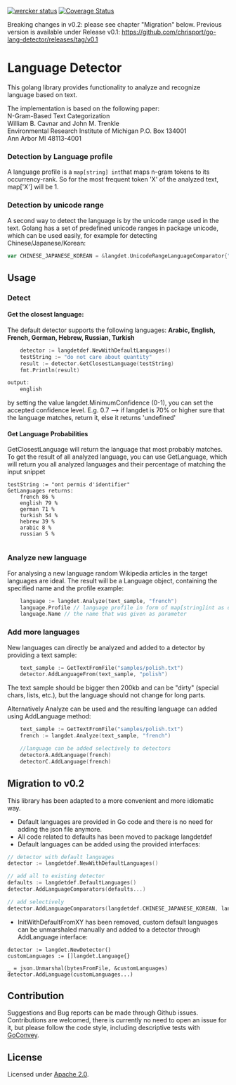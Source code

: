 [![wercker status](https://app.wercker.com/status/9e2a695f35c1cf5e1cac46035e4ca7a6/m/ "wercker status")](https://app.wercker.com/project/byKey/9e2a695f35c1cf5e1cac46035e4ca7a6)
[![Coverage Status](https://img.shields.io/coveralls/chrisport/go-lang-detector.svg)](https://coveralls.io/r/chrisport/go-lang-detector?branch=master)

Breaking changes in v0.2: please see chapter "Migration" below.
Previous version is available under Release v0.1: https://github.com/chrisport/go-lang-detector/releases/tag/v0.1

# Language Detector

This golang library provides functionality to analyze and recognize language based on text.

The implementation is based on the following paper:  
N-Gram-Based Text Categorization  
William B. Cavnar and John M. Trenkle  
Environmental Research Institute of Michigan P.O. Box 134001  
Ann Arbor MI 48113-4001

### Detection by Language profile
A language profile is a ```map[string] int```that maps n-gram tokens to its occurrency-rank. So for the most
frequent token 'X' of the analyzed text, map['X'] will be 1.

### Detection by unicode range
A second way to detect the language is by the unicode range used in the text.
Golang has a set of predefined unicode ranges in package unicode, which can be used
easily, for example for detecting Chinese/Japanese/Korean:
``` go
var CHINESE_JAPANESE_KOREAN = &langdet.UnicodeRangeLanguageComparator{"CJK", unicode.Han}
```
## Usage
### Detect
#### Get the closest language:
The default detector supports the following languages:
**Arabic, English, French, German, Hebrew, Russian, Turkish**

``` go
    detector := langdetdef.NewWithDefaultLanguages()
	testString := "do not care about quantity"
	result := detector.GetClosestLanguage(testString)
	fmt.Println(result)

output:
    english
```
by setting the value langdet.MinimumConfidence (0-1), you can set the accepted confidence level.
E.g. 0.7 --> if langdet is 70% or higher sure that the language matches, return it, else it returns 'undefined'

#### Get Language Probabilities
GetClosestLanguage will return the language that most probably matches. To get the result of all analyzed language, you can use
GetLanguage, which will return you all analyzed languages and their percentage of matching the input snippet

 ```
 testString := "ont permis d'identifier"
 GetLanguages returns:
     french 86 %
     english 79 %
     german 71 %
     turkish 54 %
     hebrew 39 %
     arabic 8 %
     russian 5 %


 ```

### Analyze new language

For analysing a new language random Wikipedia articles in the target languages are ideal. The result will be a Language object, containing the specified name and the profile
example:

``` go
    language := langdet.Analyze(text_sample, "french")
    language.Profile // language profile in form of map[string]int as defined above
    language.Name // the name that was given as parameter
```

### Add more languages
New languages can directly be analyzed and added to a detector by providing a text sample:

``` go
    text_sample := GetTextFromFile("samples/polish.txt")
    detector.AddLanguageFrom(text_sample, "polish")
```

The text sample should be bigger then 200kb and can be "dirty" (special chars, lists, etc.), but the language
should not change for long parts.

Alternatively Analyze can be used and the resulting language can added using AddLanguage method:

``` go
    text_sample := GetTextFromFile("samples/polish.txt")
    french := langdet.Analyze(text_sample, "french")

    //language can be added selectively to detectors
    detectorA.AddLanguage(french)
    detectorC.AddLanguage(french)
```

## Migration to v0.2

This library has been adapted to a more convenient and more idiomatic way.
- Default languages are provided in Go code and there is no need for adding the json file anymore.
- All code related to defaults has been moved to package langdetdef
- Default languages can be added using the provided interfaces:
``` go
// detector with default languages
detector := langdetdef.NewWithDefaultLanguages()

// add all to existing detector
defaults := langdetdef.DefaultLanguages()
detector.AddLanguageComparators(defaults...)

// add selectively
detector.AddLanguageComparators(langdetdef.CHINESE_JAPANESE_KOREAN, langdetdef.ENGLISH)
```
- InitWithDefaultFromXY has been removed, custom default languages can be unmarshaled manually and added to a detector through
AddLanguage interface:
```
detector := langdet.NewDetector()
customLanguages := []langdet.Language{}

_ = json.Unmarshal(bytesFromFile, &customLanguages)
detector.AddLanguage(customLanguages...)
```

## Contribution

Suggestions and Bug reports can be made through Github issues.
Contributions are welcomed, there is currently no need to open an issue for it, but please follow the code style, including descriptive tests with [GoConvey](http://goconvey.co/).

## License

Licensed under [Apache 2.0](LICENSE).
